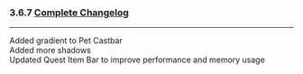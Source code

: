 ### 3.6.7 [Complete Changelog](https://github.com/eltreum0/eltruism/blob/main/Changelog.md)
___
Added gradient to Pet Castbar\
Added more shadows\
Updated Quest Item Bar to improve performance and memory usage
